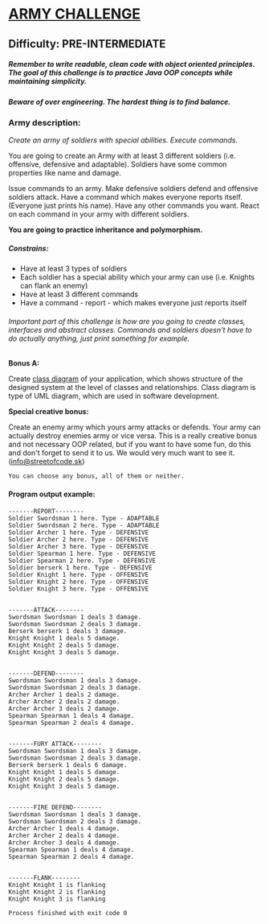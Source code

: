 # [ARMY CHALLENGE](https://github.com/StreetOfCode/OOP-Challenges/tree/ARMY)
## Difficulty: PRE-INTERMEDIATE
##### Remember to write readable, clean code with object oriented principles. The goal of this challenge is to practice Java OOP concepts while maintaining simplicity.
##### Beware of over engineering. The hardest thing is to find balance.

### Army description:
_Create an army of soldiers with special abilities. Execute commands._

You are going to create an Army with at least 3 different soldiers (i.e. offensive, defensive and adaptable).
Soldiers have some common properties like name and damage. 

Issue commands to an army. Make defensive soldiers defend and offensive soldiers attack. 
Have a command which makes everyone reports itself. (Everyone just prints his name). Have any other commands you want.
React on each command in your army with different soldiers.

**You are going to practice inheritance and polymorphism.**

##### Constrains:
- Have at least 3 types of soldiers
- Each soldier has a special ability which your army can use (i.e. Knights can flank an enemy) 
- Have at least 3 different commands
- Have a command - report - which makes everyone just reports itself

###### Important part of this challenge is how are you going to create classes, interfaces and abstract classes. Commands and soldiers doesn't have to do actually anything, just print something for example.

**Bonus A:**

Create [class diagram](https://www.uml-diagrams.org/class-diagrams-overview.html) of your application, which shows structure of the designed system at the level of classes and relationships. Class diagram is type of UML diagram, which are used in software development.

**Special creative bonus:**

Create an enemy army which yours army attacks or defends. Your army can actually destroy enemies army or vice versa. This is a really creative bonus and not necessary OOP related, but if you want to have some fun, do this and don't forget to send it to us. We would very much want to see it. (info@streetofcode.sk) 


`You can choose any bonus, all of them or neither.`


#### Program output example:
````
-------REPORT--------
Soldier Swordsman 1 here. Type - ADAPTABLE
Soldier Swordsman 2 here. Type - ADAPTABLE
Soldier Archer 1 here. Type - DEFENSIVE
Soldier Archer 2 here. Type - DEFENSIVE
Soldier Archer 3 here. Type - DEFENSIVE
Soldier Spearman 1 here. Type - DEFENSIVE
Soldier Spearman 2 here. Type - DEFENSIVE
Soldier berserk 1 here. Type - DEFENSIVE
Soldier Knight 1 here. Type - OFFENSIVE
Soldier Knight 2 here. Type - OFFENSIVE
Soldier Knight 3 here. Type - OFFENSIVE


-------ATTACK--------
Swordsman Swordsman 1 deals 3 damage.
Swordsman Swordsman 2 deals 3 damage.
Berserk berserk 1 deals 3 damage.
Knight Knight 1 deals 5 damage.
Knight Knight 2 deals 5 damage.
Knight Knight 3 deals 5 damage.


-------DEFEND--------
Swordsman Swordsman 1 deals 3 damage.
Swordsman Swordsman 2 deals 3 damage.
Archer Archer 1 deals 2 damage.
Archer Archer 2 deals 2 damage.
Archer Archer 3 deals 2 damage.
Spearman Spearman 1 deals 4 damage.
Spearman Spearman 2 deals 4 damage.


-------FURY ATTACK--------
Swordsman Swordsman 1 deals 3 damage.
Swordsman Swordsman 2 deals 3 damage.
Berserk berserk 1 deals 6 damage.
Knight Knight 1 deals 5 damage.
Knight Knight 2 deals 5 damage.
Knight Knight 3 deals 5 damage.


-------FIRE DEFEND--------
Swordsman Swordsman 1 deals 3 damage.
Swordsman Swordsman 2 deals 3 damage.
Archer Archer 1 deals 4 damage.
Archer Archer 2 deals 4 damage.
Archer Archer 3 deals 4 damage.
Spearman Spearman 1 deals 4 damage.
Spearman Spearman 2 deals 4 damage.


-------FLANK--------
Knight Knight 1 is flanking
Knight Knight 2 is flanking
Knight Knight 3 is flanking

Process finished with exit code 0


````


